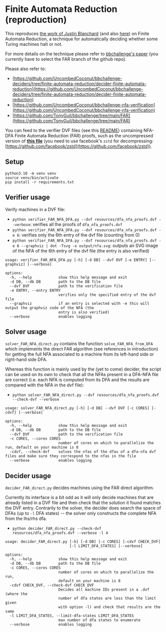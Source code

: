 # Finite Automata Reduction (reproduction)

This reproduces [the work of Justin Blanchard](https://github.com/UncombedCoconut/bbchallenge-deciders/tree/finite-automata-reduction/decider-finite-automata-reduction) (and also [here](https://github.com/UncombedCoconut/bbchallenge-nfa-verification)) on Finite Automata Reduction, a technique for automatically deciding whether some Turing machines halt or not.

For more details on the technique please refer to [bbchallenge's paper](https://github.com/bbchallenge/bbchallenge-proofs) (you currently have to select the FAR branch of the github repo). 

Please also refer to:

- [https://github.com/UncombedCoconut/bbchallenge-deciders/tree/finite-automata-reduction/decider-finite-automata-reduction](https://github.com/UncombedCoconut/bbchallenge-deciders/tree/finite-automata-reduction/decider-finite-automata-reduction)
- [https://github.com/UncombedCoconut/bbchallenge-nfa-verification](https://github.com/UncombedCoconut/bbchallenge-nfa-verification)
- [https://github.com/TonyGuil/bbchallenge/tree/main/FAR](https://github.com/TonyGuil/bbchallenge/tree/main/FAR)

You can feed to the verifier DVF files (see this [README](https://github.com/UncombedCoconut/bbchallenge-deciders/tree/finite-automata-reduction/decider-finite-automata-reduction)) containing NFA-DFA Finite Automata Reduction (FAR) proofs, such as the uncompressed version of [**this file**](https://github.com/UncombedCoconut/bbchallenge-nfa-verification/blob/4da6899808be8922fb6872b48fd17c35856858fb/dfa_nfa_proofs.dvf.zst) (you need to use facebook's `zstd` for decompressing: [https://github.com/facebook/zstd](https://github.com/facebook/zstd)).

## Setup

```
python3.10 -m venv venv
source venv/bin/activate
pip install -r requirements.txt
```

## Verifier usage

Verify machines in a DVF file:

- `python verifier_FAR_NFA_DFA.py --dvf resources/dfa_nfa_proofs.dvf --verbose`: verifies all the proofs of `dfa_nfa_proofs.dvf`
- `python verifier_FAR_NFA_DFA.py --dvf resources/dfa_nfa_proofs.dvf -e 6`: verifies only the 6th entry of the dvf file (counting from 0)
- `python verifier_FAR_NFA_DFA.py --dvf resources/dfa_nfa_proofs.dvf -e 6 --graphviz | dot -Tsvg -o output/nfa.svg`: outputs an SVG image of the NFA of the 6th entry of the dvf file (the entry is also verified)

```
usage: verifier_FAR_NFA_DFA.py [-h] [-d DB] --dvf DVF [-e ENTRY] [--graphviz] [--verbose]

options:
  -h, --help            show this help message and exit
  -d DB, --db DB        path to the DB file
  --dvf DVF             path to the verification file
  -e ENTRY, --entry ENTRY
                        verifies only the specified entry of the dvf file
  --graphviz            if an entry is selected with -e this will output the graphviz code of the NFA (the
                        entry is also verified)
  --verbose             enables logging
```

## Solver usage

`solver_FAR_NFA_direct.py` contains the function `solve_FAR_NFA_from_DFA` which implements the direct FAR algorithm (see references in introduction) for getting the full NFA associated to a machine from its left-hand side or right-hand side DFA.

Whereas this function is mainly used by the (yet to come) decider, the script can be used on its own to check that all the NFAs present in a DFA-NFA file are correct (i.e. each NFA is computed from its DFA and the results are compared with the NFA in the dvf file):

- `python solver_FAR_NFA_direct.py --dvf resources/dfa_nfa_proofs.dvf --check-dvf --verbose`

```
usage: solver_FAR_NFA_direct.py [-h] [-d DB] --dvf DVF [-c CORES] [-cdvf] [--verbose]

options:
  -h, --help            show this help message and exit
  -d DB, --db DB        path to the DB file
  --dvf DVF             path to the verification file
  -c CORES, --cores CORES
                        number of cores on which to parallelize the run, default on your machine is 8
  -cdvf, --check-dvf    solves the nfas of the dfas of a dfa-nfa dvf files and make sure they correspond to the nfas in the file
  --verbose             enables logging
```

## Decider usage

`decider_FAR_direct.py` decides machines using the FAR direct algorithm.

Currently its interface is a bit odd as it will only decide machines that are already listed in a DVF file and then check that the solution it found matches the DVF entry. Contrarily to the solver, the decider does search the space of DFAs (up to `-l` DFA states) -- the solver only constructs the complete NFA from the lhs/rhs dfa.

- `python decider_FAR_direct.py --check-dvf resources/dfa_nfa_proofs.dvf --verbose -l 4`

```
usage: decider_FAR_direct.py [-h] [-d DB] [-c CORES] [-cdvf CHECK_DVF]
                             [-l LIMIT_DFA_STATES] [--verbose]

options:
  -h, --help            show this help message and exit
  -d DB, --db DB        path to the DB file
  -c CORES, --cores CORES
                        number of cores on which to parallelize the run,
                        default on your machine is 8
  -cdvf CHECK_DVF, --check-dvf CHECK_DVF
                        Decides all machine IDs present in a .dvf (where the
                        number of dfa states are less than the limit given
                        with option -l) and check that results are the same
  -l LIMIT_DFA_STATES, --limit-dfa-states LIMIT_DFA_STATES
                        max number of dfa states to enumerate
  --verbose             enables logging
```